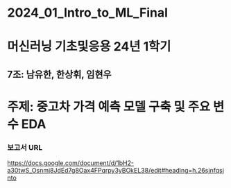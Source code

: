 # 2024_01_Intro_to_ML_Final
# 머신러닝 기초및응용 24년 1학기
## 7조: 남유한, 한상휘, 임현우

# 주제: 중고차 가격 예측 모델 구축 및 주요 변수 EDA

### 보고서 URL
https://docs.google.com/document/d/1bH2-a30twS_Osnmj8JdEd7g8Oax4FPqrpy3yBOkEL38/edit#heading=h.26sjnfqsjnto

